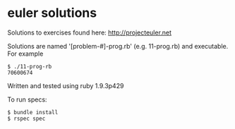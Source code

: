 euler solutions
====

Solutions to exercises found here: http://projecteuler.net

Solutions are named '[problem-#]-prog.rb' (e.g. 11-prog.rb) and executable.  For example

    $ ./11-prog-rb
    70600674

Written and tested using ruby 1.9.3p429

To run specs:

    $ bundle install
    $ rspec spec